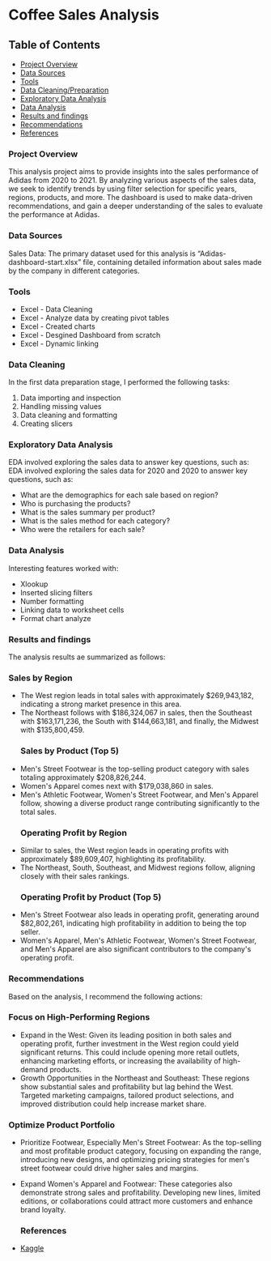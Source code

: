 # Coffee Sales Analysis

## Table of Contents

- [Project Overview](#project-overview)
- [Data Sources](#data-sources)
- [Tools](#tools)
- [Data Cleaning/Preparation](#data-cleaning)
- [Exploratory Data Analysis](exploratory-data-analysis)
- [Data Analysis](data-analysis)
- [Results and findings](results-and-findings)
- [Recommendations](#recommendations)
- [References](references)


### Project Overview

This analysis project aims to provide insights into the sales performance of Adidas from 2020 to 2021. By analyzing various aspects of the sales data, we seek to identify trends by using filter selection for specific years, regions, products, and more. The dashboard is used to make data-driven recommendations, and gain a deeper understanding of the sales to evaluate the performance at Adidas. 

### Data Sources

Sales Data: The primary dataset used for this analysis is “Adidas-dashboard-start.xlsx” file, containing detailed information about sales made by the company in different categories.

### Tools

- Excel - Data Cleaning
- Excel - Analyze data by creating pivot tables
- Excel - Created charts
- Excel - Desgined Dashboard from scratch
- Excel - Dynamic linking

### Data Cleaning

In the first data preparation stage, I performed the following tasks:
1. Data importing and inspection
2. Handling missing values
3. Data cleaning and formatting
4. Creating slicers

### Exploratory Data Analysis

EDA involved exploring the sales data to answer key questions, such as:
EDA involved exploring the sales data for 2020 and 2020 to answer key questions, such as:
- What are the demographics for each sale based on region?
- Who is purchasing the products?
- What is the sales summary per product?
- What is the sales method for each category?
- Who were the retailers for each sale?

### Data Analysis

Interesting features worked with:

- Xlookup
- Inserted slicing filters
- Number formatting
- Linking data to worksheet cells
- Format chart analyze

### Results and findings

The analysis results ae summarized as follows:
  ### Sales by Region
* The West region leads in total sales with approximately $269,943,182, indicating a strong market presence in this area.
* The Northeast follows with $186,324,067 in sales, then the Southeast with $163,171,236, the South with $144,663,181, and finally, the Midwest with $135,800,459.
  ### Sales by Product (Top 5)
* Men's Street Footwear is the top-selling product category with sales totaling approximately $208,826,244.
* Women's Apparel comes next with $179,038,860 in sales.
* Men's Athletic Footwear, Women's Street Footwear, and Men's Apparel follow, showing a diverse product range contributing significantly to the total sales.
  ### Operating Profit by Region
* Similar to sales, the West region leads in operating profits with approximately $89,609,407, highlighting its profitability.
* The Northeast, South, Southeast, and Midwest regions follow, aligning closely with their sales rankings.
  ### Operating Profit by Product (Top 5)
* Men's Street Footwear also leads in operating profit, generating around $82,802,261, indicating high profitability in addition to being the top seller.
* Women's Apparel, Men's Athletic Footwear, Women's Street Footwear, and Men's Apparel are also significant contributors to the company's operating profit.

### Recommendations

Based on the analysis, I recommend the following actions:
### Focus on High-Performing Regions
- Expand in the West: Given its leading position in both sales and operating profit, further investment in the West region could yield significant returns. This could include opening more retail outlets, enhancing marketing efforts, or increasing the availability of high-demand products.
- Growth Opportunities in the Northeast and Southeast: These regions show substantial sales and profitability but lag behind the West. Targeted marketing campaigns, tailored product selections, and improved distribution could help increase market share.
### Optimize Product Portfolio
- Prioritize Footwear, Especially Men's Street Footwear: As the top-selling and most profitable product category, focusing on expanding the range, introducing new designs, and optimizing pricing strategies for men's street footwear could drive higher sales and margins.
- Expand Women's Apparel and Footwear: These categories also demonstrate strong sales and profitability. Developing new lines, limited editions, or collaborations could attract more customers and enhance brand loyalty.

  ### References

* [Kaggle](https://www.kaggle.com/datasets/vishwas199728/adidas-sales-data)

